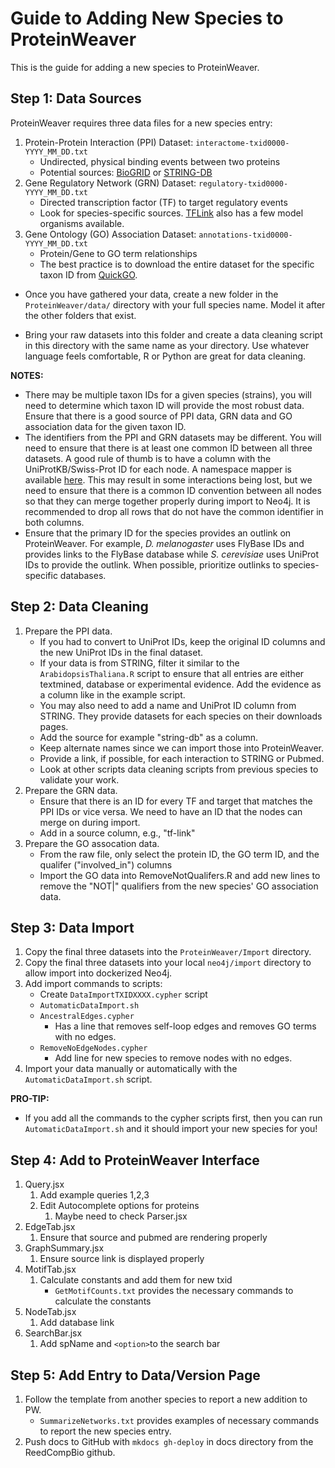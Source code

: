 # Guide to Adding New Species to ProteinWeaver

This is the guide for adding a new species to ProteinWeaver.

## Step 1: Data Sources
ProteinWeaver requires three data files for a new species entry:
1. Protein-Protein Interaction (PPI) Dataset: `interactome-txid0000-YYYY_MM_DD.txt`
    - Undirected, physical binding events between two proteins
    - Potential sources: [BioGRID](https://downloads.thebiogrid.org/File/BioGRID/Latest-Release/BIOGRID-ORGANISM-LATEST.tab3.zip) or [STRING-DB](https://string-db.org/cgi/download?)
2. Gene Regulatory Network (GRN) Dataset: `regulatory-txid0000-YYYY_MM_DD.txt`
    - Directed transcription factor (TF) to target regulatory events
    - Look for species-specific sources. [TFLink](https://tflink.net/download/) also has a few model organisms available.
3. Gene Ontology (GO) Association Dataset: `annotations-txid0000-YYYY_MM_DD.txt`
    - Protein/Gene to GO term relationships
    - The best practice is to download the entire dataset for the specific taxon ID from [QuickGO](https://www.ebi.ac.uk/QuickGO/annotations?taxonId=000000&taxonUsage=descendants&geneProductSubset=Swiss-Prot&geneProductType=protein).

- Once you have gathered your data, create a new folder in the `ProteinWeaver/data/` directory with your full species name. Model it after the other folders that exist.

- Bring your raw datasets into this folder and create a data cleaning script in this directory with the same name as your directory. Use whatever language feels comfortable, R or Python are great for data cleaning.

**NOTES:**
- There may be multiple taxon IDs for a given species (strains), you will need to determine which taxon ID will provide the most robust data. Ensure that there is a good source of PPI data, GRN data and GO association data for the given taxon ID.
- The identifiers from the PPI and GRN datasets may be different. You will need to ensure that there is at least one common ID between all three datasets. A good rule of thumb is to have a column with the UniProtKB/Swiss-Prot ID for each node. A namespace mapper is available [here](https://www.uniprot.org/id-mapping). This may result in some interactions being lost, but we need to ensure that there is a common ID convention between all nodes so that they can merge together properly during import to Neo4j. It is recommended to drop all rows that do not have the common identifier in both columns.
- Ensure that the primary ID for the species provides an outlink on ProteinWeaver. For example, *D. melanogaster* uses FlyBase IDs and provides links to the FlyBase database while *S. cerevisiae* uses UniProt IDs to provide the outlink. When possible, prioritize outlinks to species-specific databases.

## Step 2: Data Cleaning

1. Prepare the PPI data.
    - If you had to convert to UniProt IDs, keep the original ID columns and the new UniProt IDs in the final dataset.
    - If your data is from STRING, filter it similar to the `ArabidopsisThaliana.R` script to ensure that all entries are either textmined, database or experimental evidence. Add the evidence as a column like in the example script.
    - You may also need to add a name and UniProt ID column from STRING. They provide datasets for each species on their downloads pages.
    - Add the source for example "string-db" as a column.
    - Keep alternate names since we can import those into ProteinWeaver.
    - Provide a link, if possible, for each interaction to STRING or Pubmed.
    - Look at other scripts data cleaning scripts from previous species to validate your work.
2. Prepare the GRN data.
    - Ensure that there is an ID for every TF and target that matches the PPI IDs or vice versa. We need to have an ID that the nodes can merge on during import.
    - Add in a source column, e.g., "tf-link"
3. Prepare the GO assocation data.
    - From the raw file, only select the protein ID, the GO term ID, and the qualifer ("involved_in") columns
    - Import the GO data into RemoveNotQualifers.R and add new lines to remove the "NOT|" qualifiers from the new species' GO association data.

## Step 3: Data Import

1. Copy the final three datasets into the `ProteinWeaver/Import` directory.
2. Copy the final three datasets into your local `neo4j/import` directory to allow import into dockerized Neo4j.
3. Add import commands to scripts:
    - Create `DataImportTXIDXXXX.cypher` script
    - `AutomaticDataImport.sh`
    - `AncestralEdges.cypher`
        - Has a line that removes self-loop edges and removes GO terms with no edges.
    - `RemoveNoEdgeNodes.cypher`
        - Add line for new species to remove nodes with no edges.
4. Import your data manually or automatically with the `AutomaticDataImport.sh` script.

**PRO-TIP:**
- If you add all the commands to the cypher scripts first, then you can run `AutomaticDataImport.sh` and it should import your new species for you!

## Step 4: Add to ProteinWeaver Interface

1. Query.jsx
    1. Add example queries 1,2,3
    2. Edit Autocomplete options for proteins
        1. Maybe need to check Parser.jsx
2. EdgeTab.jsx
    1. Ensure that source and pubmed are rendering properly
3. GraphSummary.jsx
    1. Ensure source link is displayed properly
4. MotifTab.jsx
    1. Calculate constants and add them for new txid
        - `GetMotifCounts.txt` provides the necessary commands to calculate the constants
5. NodeTab.jsx
    1. Add database link
6. SearchBar.jsx
    1. Add spName and `<option>`to the search bar

## Step 5: Add Entry to Data/Version Page
1. Follow the template from another species to report a new addition to PW.
    - `SummarizeNetworks.txt` provides examples of necessary commands to report the new species entry.
2. Push docs to GitHub with `mkdocs gh-deploy` in docs directory from the ReedCompBio github.